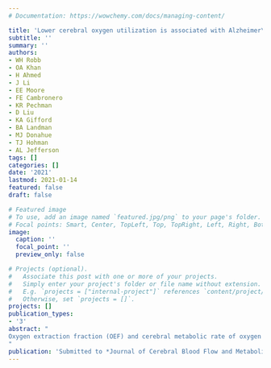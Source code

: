 ```yaml
---
# Documentation: https://wowchemy.com/docs/managing-content/

title: 'Lower cerebral oxygen utilization is associated with Alzheimer\'s disease-related neurodegeneration and poorer cognitive performance among apolipoprotein E ε4 carriers'
subtitle: ''
summary: ''
authors:
- WH Robb
- OA Khan
- H Ahmed
- J Li
- EE Moore
- FE Cambronero
- KR Pechman
- D Liu
- KA Gifford
- BA Landman
- MJ Donahue
- TJ Hohman
- AL Jefferson
tags: []
categories: []
date: '2021'
lastmod: 2021-01-14
featured: false
draft: false

# Featured image
# To use, add an image named `featured.jpg/png` to your page's folder.
# Focal points: Smart, Center, TopLeft, Top, TopRight, Left, Right, BottomLeft, Bottom, BottomRight.
image:
  caption: ''
  focal_point: ''
  preview_only: false

# Projects (optional).
#   Associate this post with one or more of your projects.
#   Simply enter your project's folder or file name without extension.
#   E.g. `projects = ["internal-project"]` references `content/project/deep-learning/index.md`.
#   Otherwise, set `projects = []`.
projects: []
publication_types:
- '3'
abstract: "
Oxygen extraction fraction (OEF) and cerebral metabolic rate of oxygen (CMRO2) are markers of oxygen homeostasis that may offer insights into abnormal changes in brain aging. The present study cross-sectionally related OEF and CMRO2 to cognitive performance and structural neuroimaging variables among older adults (n=247, 74±7 years, 36% female) and tested whether apolipoprotein E (*APOE*)-ε4 status modified these associations. Main effects of OEF and CMRO2 were null (p-values>0.05), and OEF interactions with *APOE*-ε4 status on cognitive and structural imaging outcomes were null (p-values>0.07). However, CMRO2 interacted with *APOE*-ε4 status on language (p=0.002), executive function (p=0.03), visuospatial (p=0.005), and episodic memory performances (p=0.03), and on hippocampal volume (p=0.006) and inferior lateral ventricle volume (p=0.02). In stratified analyses, lower oxygen metabolism related to worse cognition and smaller grey matter volumes in *APOE*-ε4 carriers only, with significant effects on the domains of language (p=0.02) and episodic memory performance (p=0.03). Congruence across language and episodic memory results as well as hippocampal and inferior lateral ventricle volume findings suggests that *APOE*-ε4 may interact with cerebral oxygen metabolism early in the pathogenesis of Alzheimer’s disease and related neurodegeneration with meaningful clinical consequences.
"
publication: 'Submitted to *Journal of Cerebral Blood Flow and Metabolism*'
---
```

